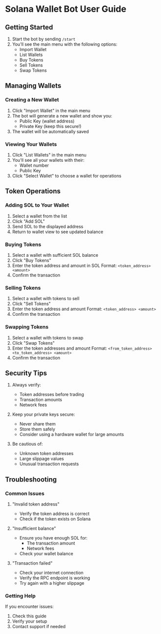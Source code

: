 # Solana Wallet Bot User Guide

## Getting Started

1. Start the bot by sending `/start`
2. You'll see the main menu with the following options:
   - Import Wallet
   - List Wallets
   - Buy Tokens
   - Sell Tokens
   - Swap Tokens

## Managing Wallets

### Creating a New Wallet
1. Click "Import Wallet" in the main menu
2. The bot will generate a new wallet and show you:
   - Public Key (wallet address)
   - Private Key (keep this secure!)
3. The wallet will be automatically saved

### Viewing Your Wallets
1. Click "List Wallets" in the main menu
2. You'll see all your wallets with their:
   - Wallet number
   - Public Key
3. Click "Select Wallet" to choose a wallet for operations

## Token Operations

### Adding SOL to Your Wallet
1. Select a wallet from the list
2. Click "Add SOL"
3. Send SOL to the displayed address
4. Return to wallet view to see updated balance

### Buying Tokens
1. Select a wallet with sufficient SOL balance
2. Click "Buy Tokens"
3. Enter the token address and amount in SOL
   Format: `<token_address> <amount>`
4. Confirm the transaction

### Selling Tokens
1. Select a wallet with tokens to sell
2. Click "Sell Tokens"
3. Enter the token address and amount
   Format: `<token_address> <amount>`
4. Confirm the transaction

### Swapping Tokens
1. Select a wallet with tokens to swap
2. Click "Swap Tokens"
3. Enter the token addresses and amount
   Format: `<from_token_address> <to_token_address> <amount>`
4. Confirm the transaction

## Security Tips

1. Always verify:
   - Token addresses before trading
   - Transaction amounts
   - Network fees

2. Keep your private keys secure:
   - Never share them
   - Store them safely
   - Consider using a hardware wallet for large amounts

3. Be cautious of:
   - Unknown token addresses
   - Large slippage values
   - Unusual transaction requests

## Troubleshooting

### Common Issues

1. "Invalid token address"
   - Verify the token address is correct
   - Check if the token exists on Solana

2. "Insufficient balance"
   - Ensure you have enough SOL for:
     - The transaction amount
     - Network fees
   - Check your wallet balance

3. "Transaction failed"
   - Check your internet connection
   - Verify the RPC endpoint is working
   - Try again with a higher slippage

### Getting Help

If you encounter issues:
1. Check this guide
2. Verify your setup
3. Contact support if needed 
